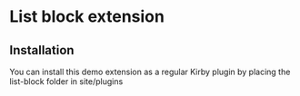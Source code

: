 # List block extension



## Installation

You can install this demo extension as a regular Kirby plugin by placing the list-block folder in site/plugins
